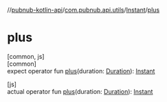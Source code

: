 //[pubnub-kotlin-api](../../../index.md)/[com.pubnub.api.utils](../index.md)/[Instant](index.md)/[plus](plus.md)

# plus

[common, js]\
[common]\
expect operator fun [plus](plus.md)(duration: [Duration](https://kotlinlang.org/api/latest/jvm/stdlib/kotlin-stdlib/kotlin.time/-duration/index.html)): [Instant](index.md)

[js]\
actual operator fun [plus](plus.md)(duration: [Duration](https://kotlinlang.org/api/latest/jvm/stdlib/kotlin-stdlib/kotlin.time/-duration/index.html)): [Instant](index.md)
